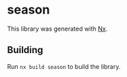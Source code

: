 # season

This library was generated with [Nx](https://nx.dev).

## Building

Run `nx build season` to build the library.
